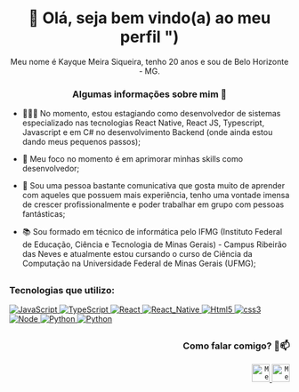 <h1 align="center">🙂 <strong>Olá, seja bem vindo(a) ao meu perfil ")</strong></h1>

<p align="center">
  Meu nome é Kayque Meira Siqueira, tenho 20 anos e sou de Belo Horizonte - MG.
</p>

<h3 align="center"> Algumas informações sobre mim 💬 </h3>

- 👩🏻‍💻 No momento, estou estagiando como desenvolvedor de sistemas especializado nas tecnologias React Native, React JS, Typescript, Javascript e em C# no desenvolvimento Backend (onde ainda estou dando meus pequenos passos);

- 🔭 Meu foco no momento é em aprimorar minhas skills como desenvolvedor;

- 🌱 Sou uma pessoa bastante comunicativa que gosta muito de aprender com aqueles que possuem mais experiência, tenho uma vontade imensa de crescer profissionalmente e poder trabalhar em grupo com pessoas fantásticas;

- 📚 Sou formado em técnico de informática pelo IFMG (Instituto Federal de Educação, Ciência e Tecnologia de Minas Gerais) - Campus Ribeirão das Neves e atualmente estou cursando o curso de Ciência da Computação na Universidade Federal de Minas Gerais (UFMG);

## 

<div align="left">
  <h3> Tecnologias que utilizo: </h3>

  <div align="left">
    <a href="#">
      <img style="width: 90px margin-right: 5px;" alt="JavaScript" src="https://img.shields.io/badge/JavaScript-F7DF1E?style=for-the-badge&logo=javascript&logoColor=black" />
    </a>
    <a href="#">
      <img style="width: 90px margin-right: 5px;" alt="TypeScript" src="https://img.shields.io/badge/TypeScript-007ACC?style=for-the-badge&logo=typescript&logoColor=white" />
    </a>
    <a href="#">
      <img style="width: 90px margin-right: 5px;" alt="React" src="https://img.shields.io/badge/React-20232A?style=for-the-badge&logo=react&logoColor=61DAFB" />
    </a>
    <a href="#">
      <img style="width: 90px margin-right: 5px;" alt="React_Native" src="https://img.shields.io/badge/React_Native-20232A?style=for-the-badge&logo=react&logoColor=61DAFB" />
    </a>
    <a href="#">
      <img style="width: 90px margin-right: 5px;" alt="Html5" src="https://img.shields.io/badge/HTML5-E34F26?style=for-the-badge&logo=html5&logoColor=white" />
    </a>
    <a href="#">
      <img style="width: 90px margin-right: 5px;" alt="css3" src="https://img.shields.io/badge/CSS3-1572B6?style=for-the-badge&logo=css3&logoColor=white" />
    </a>
    <a href="#">
      <img style="width: 90px margin-right: 5px;" alt="Node" src="https://img.shields.io/badge/Node.js-43853D?style=for-the-badge&logo=node.js&logoColor=white" />
    </a>
    <a href="#">
      <img style="width: 90px margin-right: 5px;" alt="Python" src="https://img.shields.io/badge/Python-3776AB?style=for-the-badge&logo=python&logoColor=white" />
    </a>
    <a href="#">
      <img style="width: 90px margin-right: 5px;" alt="Python" src="https://img.shields.io/badge/Material--UI-0081CB?style=for-the-badge&logo=material-ui&logoColor=white" />
    </a>
  </div>
</div>

## 

<div align="right">
  <h3> Como falar comigo? 🤔📫 </h3>

  <a href="https://www.linkedin.com/in/kayque-siqueira-ba8a34230/">
    <code><img alt="Meu linkedin" width="32" src="https://cdn-icons-png.flaticon.com/512/1383/1383262.png" /></code>
  </a>

  <a href="mailto:kayque.original@hotmail.com">
    <code><img alt="Meu e-mail" width="32" src="https://cdn-icons-png.flaticon.com/512/324/324123.png" /></code>
  </a>
</div>

<br/><br/>
